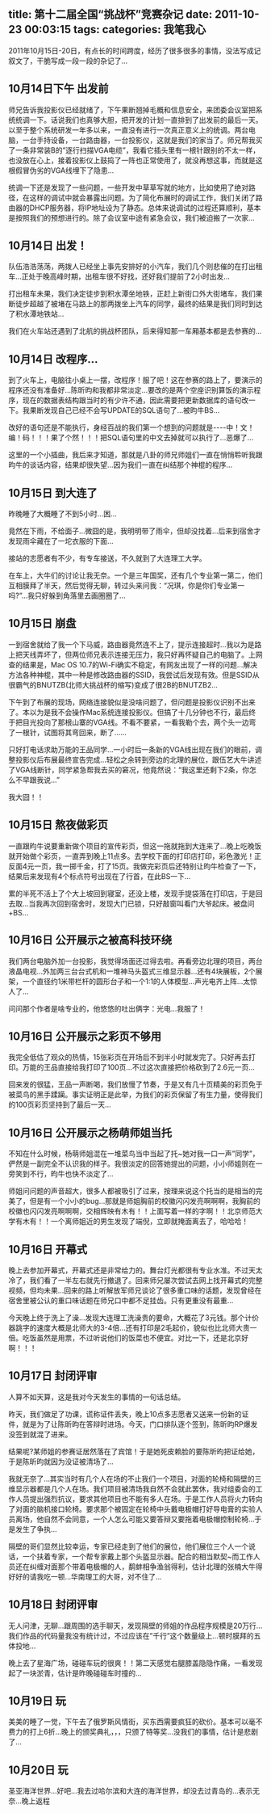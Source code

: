 title: 第十二届全国“挑战杯”竞赛杂记
date: 2011-10-23 00:03:15
tags:
categories: 我笔我心
---

2011年10月15日-20日，有点长的时间跨度，经历了很多很多的事情，没法写成记叙文了，干脆写成一段一段的杂记了…

## 10月14日下午   出发前
师兄告诉我投影仪已经就绪了，下午果断翘掉毛概和信息安全，来团委会议室把系统统调一下。话说我们也真够大胆，把开发的计划一直排到了出发前的最后一天。以至于整个系统研发一年多以来，一直没有进行一次真正意义上的统调。两台电脑，一台手持设备，一台路由器，一台投影仪，这就是我们的家当了。师兄帮我买了一条非常装B的”逐行扫描VGA电缆”，我看它插头里有一根针跟别的不太一样，也没放在心上，接着投影仪上鼓捣了一阵也正常使用了，就没再想这事，而就是这根假冒伪劣的VGA线埋下了隐患…

<!--more-->

统调一下还是发现了一些问题，一些开发中草草写就的地方，比如使用了绝对路径，在这样的调试中就会暴露出问题。为了简化布展时的调试工作，我们关闭了路由器的DHCP服务器，将IP地址设为了静态。总体来说调试的过程还算顺利，基本是按照我们的预想进行的。除了会议室中途有紧急会议，我们被迫搬了一次家…

## 10月14日  出发！

队伍浩浩荡荡，两拨人已经坐上事先安排好的小汽车，我们几个则悲催的在打出租车…正处于晚高峰时期，出租车很不好找，还好我们提前了2小时出发…

打出租车未果，我们决定徒步到积水潭坐地铁，正赶上新街口外大街堵车，我们果断徒步超越了被堵在马路上的那两拨坐上汽车的同学，最终的结果是我们同时到达了积水潭地铁站…

我们在火车站还遇到了北航的挑战杯团队，后来得知那一车厢基本都是去参赛的…

## 10月14日  改程序…

到了火车上，电脑往小桌上一摆，改程序！服了吧！这在参赛的路上了，要演示的程序还没有准备好…陈昕昀和我都非常淡定…要改的是两个空座识别算饭的演示程序，现在的数据表结构跟当时的有少许不通，因此需要把更新数据库的语句改一下。我果断发现自己已经不会写UPDATE的SQL语句了…被昀牛BS…

改好的语句还是不能执行，身经百战的我们第一个想到的问题就是----中！文！编！码！！！果了个然！！！把SQL语句里的中文去掉就可以执行了…恶爆了…

这里的一个小插曲，我后来才知道，那就是八卦的师兄师姐们一直在悄悄聆听我跟昀牛的谈话内容，结果却很失望…因为我们一直在纠结那个神棍的程序…

## 10月15日  到大连了

昨晚睡了大概睡了不到5小时…困…

竟然在下雨，不给面子…微囧的是，我明明带了雨伞，但却没找着…后来到宿舍才发现雨伞藏在了一坨衣服的下面…

接站的志愿者有不少，有专车接送，不久就到了大连理工大学。

在车上，大牛们的讨论让我无奈。一个是三年国奖，还有几个专业第一第二，他们互相膜拜了半天，然后觉得无聊，转过头来问我：“况琪，你是你们专业第一吗?”…我只好躲到角落里去画圈圈了…

## 10月15日  崩盘

一到宿舍就给了我一个下马威，路由器竟然连不上了，提示连接超时…我以为是路上把天线弄坏了，但两位师兄表示连接无压力，我只好再怀疑自己的电脑了。上网查的结果是，Mac OS 10.7的Wi-Fi确实不稳定，有网友出现了一样的问题…解决方法各种神棍，其中一种是修改路由器的SSID，我尝试后发现有效。但是SSID从很霸气的BNUTZB(北师大挑战杯的缩写)变成了很2B的BNUTZB2…

下午到了布展的现场，网络连接貌似是没啥问题了，但问题是投影仪识别不出来了。本以为是我不会操作Mac系统连接投影仪。但搞了十几分钟也不行，最后终于把目光投向了那根山寨的VGA线。不看不要紧，一看我勒个去，两个头一边弯了一根针，试图将其弯回来，断了……

只好打电话求助万能的王品同学…一小时后一条新的VGA线出现在我们的眼前，调整投影仪后布展最终宣告完成…轻松之余转到旁边的北理的展位，跟伍艺大牛讲述了VGA线断针，同学紧急帮我去买的窘况，他竟然说：“我这里还剩下2条，你怎么不早跟我说…” 

我大囧！！

## 10月15日  熬夜做彩页

一直跟昀牛说要重新做个项目的宣传彩页，但这一拖就拖到大连来了…晚上吃晚饭就开始做个彩页，一直弄到晚上11点多。去学校下面的打印店打印，彩色激光！正反面4元一页，我一掷千金，打了15页。我做完彩页后还特别让昀牛检查了一下，结果后来发现有4个标点符号出现在了行首，在此BS一下…

累的半死不活上了个大上坡回到寝室，还没上楼，发现手提袋落在打印店，于是回去取…当我再次回到宿舍时，发现大门已锁，只好敲窗叫看门大爷起床。被盘问+BS…

## 10月16日  公开展示之被高科技环绕

我们两台电脑外加一台投影，我觉得场面还过得去啦。再看旁边北理的项目，两台液晶电视…外加两三台台式机和一堆神马头盔式三维显示器…还有4块展板，2个展架，一个直径约1米带栏杆的圆形台子和一个1:1的人体模型…声光电齐上阵…太惊人了…

问问那个作者是啥专业的，他悠悠的吐出俩字：光电…我服了！

## 10月16日   公开展示之彩页不够用

我完全低估了观众的热情，15张彩页在开场后不到半小时就发完了。只好再去打印。万能的王品直接给我打印了100页…不过这次直接把价格砍到了2.6元一页…

回来发的很猛，王品一声断喝，我们放慢了节奏，于是又有几十页精美的彩页免于被菜鸟的黑手蹂躏。事实证明正是此举，为我们的彩页保留了有生力量，使得我们的100页彩页坚持到了最后一天…

## 10月16日  公开展示之杨萌师姐当托

不知在什么时候，杨萌师姐混在一堆菜鸟当中当起了托~她对我一口一声”同学”，俨然是一副完全不认识我的样子。我很淡定的回答她提出的问题，小小师姐则在一旁笑到不行，昀牛也快不淡定了…

师姐问问题的声音超大，很多人都被吸引了过来，按理来说这个托当的是相当的完美了，但是有一个小小的bug…那就是师姐胸前的校徽闪闪发亮啊啊啊，我胸前的校徽也闪闪发亮啊啊啊，交相辉映有木有！！上面写着一样的字啊！！北京师范大学有木有！！一个离师姐近的男生发现了端倪，立即就掩面离去了，哈哈哈！

## 10月16日  开幕式

晚上去参加开幕式，开幕式还是非常给力的。舞台灯光都很有专业水准。不过天太冷了，我们看了一半左右就先行撤退了。回来师兄屡次尝试去网上找开幕式的完整视频，但均未果…回来的路上听解放军师兄谈论了很多重口味的话题，发现曾经在宿舍里被公认的重口味话题在师兄口中都不足挂齿。只有更重没有最重…

今天晚上终于洗上了澡…发现大连理工洗澡贵的要命，大概花了3元钱。那个计价器跳字的速度大概是北师大的3-4倍…还有打印是2毛起价，貌似也比北师大贵一倍。吃饭虽然是用票，不过听说他们的饭菜也不便宜。对比一下，还是北京好啊！！！

## 10月17日  封闭评审

人算不如天算，这是我对今天发生的事情的一句话总结。

昨天，我们做足了功课，谎称证件丢失，晚上10点多志愿者又送来一份新的证件，就是为了让陈昕昀在答辩时进场。今天，门口排队逐个签到，陈昕昀RP爆发没签到就混了进来。

结果呢?某师姐的参赛证居然落在了宾馆！于是她死皮赖脸的要陈昕昀把证给她，于是陈昕昀就因为没证被清场了…

我就无奈了…其实当时有几个人在场的不止我们一个项目，对面的轮椅和隔壁的三维显示器都是几个人在场。我们项目被清场我自然不会就此罢休，我对组委会的工作人员提出强烈抗议，要求其他项目也不能有多人在场。于是工作人员将火力转向了对面的脑机接口轮椅。要求那个被固定在轮椅中头戴电极帽打好导电膏的实验人员离场，他自然不会同意，一个人怎么可能又要答辩又要拖着电极帽控制轮椅…于是发生了争执…

隔壁的哥们显然比较幸运，专家已经走到了他们的展位，他们展位三个人一个说话，一个扶着专家，一个帮专家戴上那个头盔显示器。配合的相当默契~而工作人员还在纠缠对面那个带着电极帽的人，鹬蚌相争渔翁得利，估计北理的张楠大牛得好好的请我吃一顿…华南理工的大哥，对不住了…

## 10月18日  封闭评审

无人问津，无聊…跟周围的选手聊天，发现隔壁的师姐的作品程序规模是20万行…我们作品的代码量我没有统计过，不过应该在”千行”这个数量级上…顿时膜拜的五体投地…

晚上去了星海广场，碰碰车玩的很爽！！第二天感觉右腿膝盖隐隐作痛，一看发现起了一块淤青，估计是昨晚碰碰车时撞的…

## 10月19日  玩

美美的睡了一觉，下午去了俄罗斯风情街，买东西需要疯狂的砍价。基本可以毫不费力的打上6折…晚上的颁奖典礼，，，只颁了特等奖…没我们的事情，估计是悲剧了…

## 10月20日  玩

圣亚海洋世界…好吧…我去过哈尔滨和大连的海洋世界，却没去过青岛的…表示无奈…晚上返程
